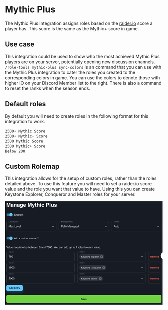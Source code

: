 # Mythic Plus

The Mythic Plus integration assigns roles based on the [raider.io](https://raider.io) score a player has. This score is the same as the Mythic+ score in game.

## Use case

This integration could be used to show who the most achieved Mythic Plus players are on your server, potentially opening new discussion channels. `/role-tools mythic-plus sync-colors` is an command that you can use with the Mythic Plus integration to cater the roles you created to the corresponding colors in game. You can use the colors to denote those with higher IO on your Discord Member list to the right. There is also a command to reset the ranks when the season ends.
## Default roles

By default you will need to create roles in the following format for this integration to work.
```
2500+ Mythic Score
2500+ Mythic+ Score
2500 Mythic Score
2500 Mythic+ Score
Below 200
```
## Custom Rolemap

This integration allows for the setup of custom roles, rather than the roles detailed above. To use this feature you will need to set a raider.io score value and the role you want that value to have. Using this you can create Keystone Explorer, Conqueror and Master roles for your server.

![MythicPlusScreenshot](../../img/mythic-plus-custom-rolemap.png)
 

